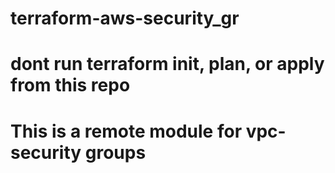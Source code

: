 # terraform-aws-security_gr
# dont run terraform init, plan, or apply from this repo
# This is a remote module for vpc-security groups